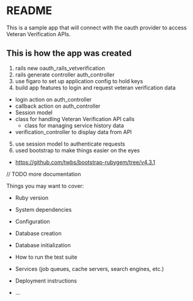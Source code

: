 # README

This is a sample app that will connect with the oauth provider to access Veteran Verification APIs.

## This is how the app was created
1. rails new oauth_rails_vetverification
2. rails generate controller auth_controller
3. use figaro to set up application config to hold keys
4. build app features to login and request veteran verification data 
  * login action on auth_controller
  * callback action on auth_controller
  * Session model
  * class for handling Veteran Verification API calls
    * class for managing service history data
  * verification_controller to display data from API
5. use session model to authenticate requests
6. used bootstrap to make things easier on the eyes
  * https://github.com/twbs/bootstrap-rubygem/tree/v4.3.1

// TODO more documentation

Things you may want to cover:

* Ruby version

* System dependencies

* Configuration

* Database creation

* Database initialization

* How to run the test suite

* Services (job queues, cache servers, search engines, etc.)

* Deployment instructions

* ...
